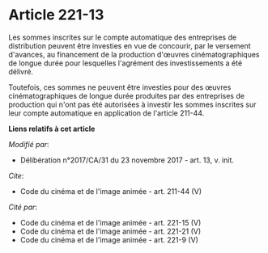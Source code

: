 # Article 221-13

Les sommes inscrites sur le compte automatique des entreprises de distribution peuvent être investies en vue de concourir,
par le versement d'avances, au financement de la production d'œuvres cinématographiques de longue durée pour lesquelles
l'agrément des investissements a été délivré.

Toutefois, ces sommes ne peuvent être investies pour des œuvres cinématographiques de longue durée produites par des
entreprises de production qui n'ont pas été autorisées à investir les sommes inscrites sur leur compte automatique en
application de l'article 211-44.

**Liens relatifs à cet article**

_Modifié par_:

  - Délibération n°2017/CA/31 du 23 novembre 2017 - art. 13, v. init.

_Cite_:

  - Code du cinéma et de l'image animée - art. 211-44 (V)

_Cité par_:

  - Code du cinéma et de l'image animée - art. 221-15 (V)
  - Code du cinéma et de l'image animée - art. 221-21 (V)
  - Code du cinéma et de l'image animée - art. 221-9 (V)
